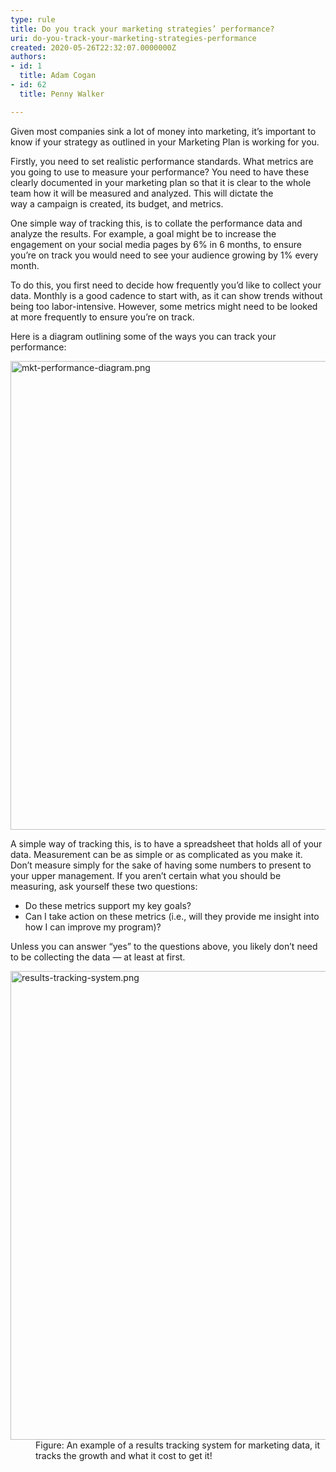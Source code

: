 ```yaml
---
type: rule
title: Do you track your marketing strategies’ performance?
uri: do-you-track-your-marketing-strategies-performance
created: 2020-05-26T22:32:07.0000000Z
authors:
- id: 1
  title: Adam Cogan
- id: 62
  title: Penny Walker

---
```




<span class='intro'> <p class="ssw15-rteElement-P">Given most companies sink a lot of money into marketing, it’s important to know if your strategy as outlined in your Marketing Plan is working for you.​<br></p> </span>

<p class="ssw15-rteElement-P">​Firstly, you need to set realistic performance standards.&#160;What metrics are you going to use to measure your performance?&#160;You&#160;need to have these clearly documented in your marketing plan&#160;so that it is clear to the whole team how it will be measured and analyzed.&#160;This will&#160;dictate the way&#160;a&#160;campaign&#160;is&#160;created, its budget, and metrics.&#160;&#160;</p><p class="ssw15-rteElement-P">One simple way of tracking this, is to&#160;collate the performance data&#160;and analyze&#160;the&#160;results.&#160;For example, a goal might be to increase the engagement on your social media pages by 6% in 6 months, to ensure you’re on track you would need to see your audience growing by 1% every month.&#160;&#160;</p><p>To do this,&#160;you first need to&#160;decide&#160;how&#160;frequently you’d like to&#160;collect your data.&#160;Monthly is a good cadence to start with, as it can show trends without being too labor-intensive.&#160;However, some metrics might need to be looked at more&#160;frequently&#160;to&#160;ensure you’re on track.&#160;</p><p>Here is a diagram outlining some of the ways you can track your performance&#58;</p><dl class="image"><dt><img src="./mkt-performance-diagram.png" alt="mkt-performance-diagram.png" style="width&#58;750px;" /></dt></dl>
<p>A simple way of tracking this, is&#160;to have a spreadsheet that&#160;holds&#160;all of&#160;your data.&#160;Measurement can be as simple or as complicated as you make it. Don’t measure simply for the sake of having some numbers to present to your upper management. If you aren’t certain what you should be measuring, ask yourself these two questions&#58;&#160;</p><ul><li>Do these metrics support my key goals?&#160;</li><li>Can I&#160;take action&#160;on these metrics (i.e., will they provide me insight into how I can improve my program)?&#160;</li></ul>Unless you can answer “yes” to the questions above, you likely don’t need to be collecting the data — at least at first. &#160;
<p></p><dl class="image"><dt><img src="./results-tracking-system.png" alt="results-tracking-system.png" style="width&#58;750px;" /></dt><dd>Figure&#58; An example of a results tracking system for marketing data, it tracks the growth and what it cost to get it!​</dd></dl>


